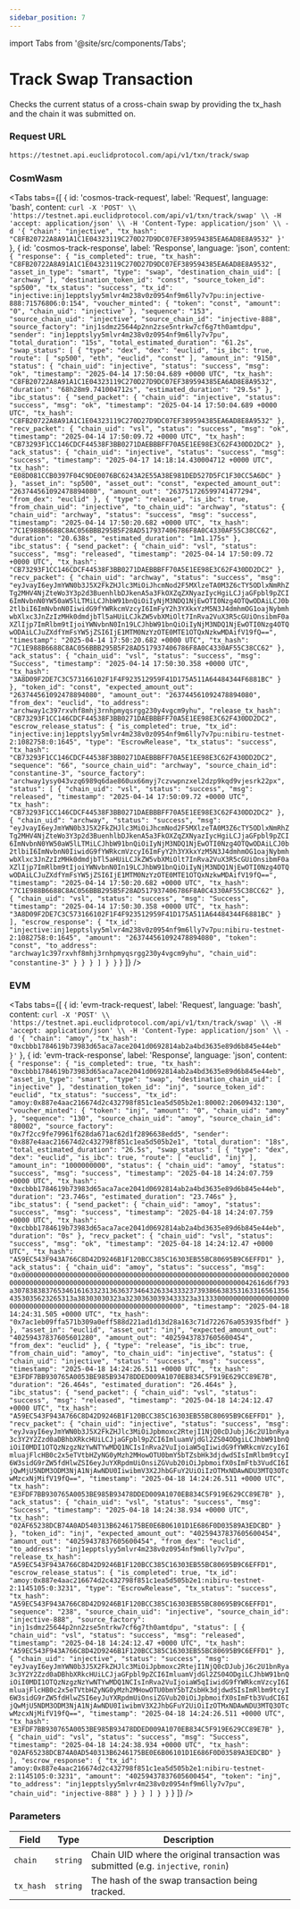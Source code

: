 ```yaml
---
sidebar_position: 7
---
```

import Tabs from '@site/src/components/Tabs';

# Track Swap Transaction

Checks the current status of a cross-chain swap by providing the tx_hash and the chain it was submitted on.


### Request URL
```bash
https://testnet.api.euclidprotocol.com/api/v1/txn/track/swap
```


### CosmWasm

<Tabs
  tabs={[
    {
      id: 'cosmos-track-request',
      label: 'Request',
      language: 'bash',
      content: `curl -X 'POST' \\
  'https://testnet.api.euclidprotocol.com/api/v1/txn/track/swap' \\
  -H 'accept: application/json' \\
  -H 'Content-Type: application/json' \\
  -d '{
    "chain": "injective",
    "tx_hash": "C8FB20722A8A91A1C1E04323119C270D27D9DC07EF389594385EA6AD8E8A9532"
}'`
    },
    {
      id: 'cosmos-track-response',
      label: 'Response',
      language: 'json',
      content: `{
  "response": {
    "is_completed": true,
    "tx_hash": "C8FB20722A8A91A1C1E04323119C270D27D9DC07EF389594385EA6AD8E8A9532",
    "asset_in_type": "smart",
    "type": "swap",
    "destination_chain_uid": [
      "archway"
    ],
    "destination_token_id": "const",
    "source_token_id": "sp500",
    "tx_status": "success",
    "tx_id": "injective:inj1epptslyy5mlvr4m238v0z0954nf9m6lly7v7pu:injective-888:71576806:0:154",
    "voucher_minted": {
      "token": "const",
      "amount": "0",
      "chain_uid": "injective"
    },
    "sequence": "153",
    "source_chain_uid": "injective",
    "source_chain_id": "injective-888",
    "source_factory": "inj1sdmz25644p2nn2zse5ntrkw7cf6g7th0amtdpu",
    "sender": "inj1epptslyy5mlvr4m238v0z0954nf9m6lly7v7pu",
    "total_duration": "15s",
    "total_estimated_duration": "61.2s",
    "swap_status": [
      {
        "type": "dex",
        "dex": "euclid",
        "is_ibc": true,
        "route": [
          "sp500",
          "eth",
          "euclid",
          "const"
        ],
        "amount_in": "9150",
        "status": {
          "chain_uid": "injective",
          "status": "success",
          "msg": "ok",
          "timestamp": "2025-04-14 17:50:04.689 +0000 UTC",
          "tx_hash": "C8FB20722A8A91A1C1E04323119C270D27D9DC07EF389594385EA6AD8E8A9532",
          "duration": "68h28m9.741004712s",
          "estimated_duration": "29.5s"
        },
        "ibc_status": {
          "send_packet": {
            "chain_uid": "injective",
            "status": "success",
            "msg": "ok",
            "timestamp": "2025-04-14 17:50:04.689 +0000 UTC",
            "tx_hash": "C8FB20722A8A91A1C1E04323119C270D27D9DC07EF389594385EA6AD8E8A9532"
          },
          "recv_packet": {
            "chain_uid": "vsl",
            "status": "success",
            "msg": "ok",
            "timestamp": "2025-04-14 17:50:09.72 +0000 UTC",
            "tx_hash": "CB73293F1CC146CDCF44538F3BB0271DAEBBBFF70A5E1EE98E3C62F430DD2DC2"
          },
          "ack_status": {
            "chain_uid": "injective",
            "status": "success",
            "msg": "success",
            "timestamp": "2025-04-17 14:18:14.430004712 +0000 UTC",
            "tx_hash": "E08D081CCB0397F04C9DE0076BC6243A2E55A38E981DED527D5FC1F30CC5A6DC"
          }
        },
        "asset_in": "sp500",
        "asset_out": "const",
        "expected_amount_out": "263744561092478894080",
        "amount_out": "263751726599741477294",
        "from_dex": "euclid"
      },
      {
        "type": "release",
        "is_ibc": true,
        "from_chain_uid": "injective",
        "to_chain_uid": "archway",
        "status": {
          "chain_uid": "archway",
          "status": "success",
          "msg": "success",
          "timestamp": "2025-04-14 17:50:20.682 +0000 UTC",
          "tx_hash": "7C1E988B6688C8AC056BBB295B5F28AD517937406786F8A0C4330AF55C38CC62",
          "duration": "20.638s",
          "estimated_duration": "1m1.175s"
        },
        "ibc_status": {
          "send_packet": {
            "chain_uid": "vsl",
            "status": "success",
            "msg": "released",
            "timestamp": "2025-04-14 17:50:09.72 +0000 UTC",
            "tx_hash": "CB73293F1CC146CDCF44538F3BB0271DAEBBBFF70A5E1EE98E3C62F430DD2DC2"
          },
          "recv_packet": {
            "chain_uid": "archway",
            "status": "success",
            "msg": "eyJvayI6eyJmYWN0b3J5X2FkZHJlc3MiOiJhcmNod2F5MXlzeTA0M3Z6cTY5ODlxNmRhZTg2MHV4NjZteWo3Y3p2d3BuenhlbDJkenA5a3FkOXZqZXNyazIycHgiLCJjaGFpbl9pZCI6ImNvbnN0YW50aW5lLTMiLCJhbW91bnQiOiIyNjM3NDQ1NjEwOTI0Nzg4OTQwODAiLCJ0b2tlbiI6ImNvbnN0IiwidG9fYWRkcmVzcyI6ImFyY2h3YXkxYzM5N3J4dmhmOG1oajNybmhwbXlxc3JnZzIzMHk0dmdjbTl5aHUiLCJkZW5vbXMiOlt7InRva2VuX3R5cGUiOnsibmF0aXZlIjp7ImRlbm9tIjoiYWNvbnN0In19LCJhbW91bnQiOiIyNjM3NDQ1NjEwOTI0Nzg4OTQwODAiLCJuZXdfYmFsYW5jZSI6IjE1MTM0NzYzOTE0MTE1OTQxNzkwMDAifV19fQ==",
            "timestamp": "2025-04-14 17:50:20.682 +0000 UTC",
            "tx_hash": "7C1E988B6688C8AC056BBB295B5F28AD517937406786F8A0C4330AF55C38CC62"
          },
          "ack_status": {
            "chain_uid": "vsl",
            "status": "success",
            "msg": "Success",
            "timestamp": "2025-04-14 17:50:30.358 +0000 UTC",
            "tx_hash": "3A8D09F2DE7C3C573166102F1F4F923512959F41D175A511A64484344F6881BC"
          }
        },
        "token_id": "const",
        "expected_amount_out": "263744561092478894080",
        "amount_out": "263744561092478894080",
        "from_dex": "euclid",
        "to_address": "archway1c397rxvhf8mhj3rnhpmyqsrgg230y4vgcm9yhu",
        "release_tx_hash": "CB73293F1CC146CDCF44538F3BB0271DAEBBBFF70A5E1EE98E3C62F430DD2DC2",
        "escrow_release_status": {
          "is_completed": true,
          "tx_id": "injective:inj1epptslyy5mlvr4m238v0z0954nf9m6lly7v7pu:nibiru-testnet-2:1082758:0:1645",
          "type": "EscrowRelease",
          "tx_status": "success",
          "tx_hash": "CB73293F1CC146CDCF44538F3BB0271DAEBBBFF70A5E1EE98E3C62F430DD2DC2",
          "sequence": "66",
          "source_chain_uid": "archway",
          "source_chain_id": "constantine-3",
          "source_factory": "archway1ysy043vzq6989q6dae860ux66myj7czvwpnzxel2dzp9kqd9vjesrk22px",
          "status": [
            {
              "chain_uid": "vsl",
              "status": "success",
              "msg": "released",
              "timestamp": "2025-04-14 17:50:09.72 +0000 UTC",
              "tx_hash": "CB73293F1CC146CDCF44538F3BB0271DAEBBBFF70A5E1EE98E3C62F430DD2DC2"
            },
            {
              "chain_uid": "archway",
              "status": "success",
              "msg": "eyJvayI6eyJmYWN0b3J5X2FkZHJlc3MiOiJhcmNod2F5MXlzeTA0M3Z6cTY5ODlxNmRhZTg2MHV4NjZteWo3Y3p2d3BuenhlbDJkenA5a3FkOXZqZXNyazIycHgiLCJjaGFpbl9pZCI6ImNvbnN0YW50aW5lLTMiLCJhbW91bnQiOiIyNjM3NDQ1NjEwOTI0Nzg4OTQwODAiLCJ0b2tlbiI6ImNvbnN0IiwidG9fYWRkcmVzcyI6ImFyY2h3YXkxYzM5N3J4dmhmOG1oajNybmhwbXlxc3JnZzIzMHk0dmdjbTl5aHUiLCJkZW5vbXMiOlt7InRva2VuX3R5cGUiOnsibmF0aXZlIjp7ImRlbm9tIjoiYWNvbnN0In19LCJhbW91bnQiOiIyNjM3NDQ1NjEwOTI0Nzg4OTQwODAiLCJuZXdfYmFsYW5jZSI6IjE1MTM0NzYzOTE0MTE1OTQxNzkwMDAifV19fQ==",
              "timestamp": "2025-04-14 17:50:20.682 +0000 UTC",
              "tx_hash": "7C1E988B6688C8AC056BBB295B5F28AD517937406786F8A0C4330AF55C38CC62"
            },
            {
              "chain_uid": "vsl",
              "status": "success",
              "msg": "Success",
              "timestamp": "2025-04-14 17:50:30.358 +0000 UTC",
              "tx_hash": "3A8D09F2DE7C3C573166102F1F4F923512959F41D175A511A64484344F6881BC"
            }
          ],
          "escrow_response": {
            "tx_id": "injective:inj1epptslyy5mlvr4m238v0z0954nf9m6lly7v7pu:nibiru-testnet-2:1082758:0:1645",
            "amount": "263744561092478894080",
            "token": "const",
            "to_address": "archway1c397rxvhf8mhj3rnhpmyqsrgg230y4vgcm9yhu",
            "chain_uid": "constantine-3"
          }
        }
      }
    ]
  }
}`
    }
  ]}
/>


### EVM

<Tabs
  tabs={[
    {
      id: 'evm-track-request',
      label: 'Request',
      language: 'bash',
      content: `curl -X 'POST' \\
  'https://testnet.api.euclidprotocol.com/api/v1/txn/track/swap' \\
  -H 'accept: application/json' \\
  -H 'Content-Type: application/json' \\
  -d '{
    "chain": "amoy",
    "tx_hash": "0xcbbb1784619b73983d65aca7ace2041d0692814ab2a4bd3635e89d6b845e44eb"
}'`
    },
    {
      id: 'evm-track-response',
      label: 'Response',
      language: 'json',
      content: `{
  "response": {
    "is_completed": true,
    "tx_hash": "0xcbbb1784619b73983d65aca7ace2041d0692814ab2a4bd3635e89d6b845e44eb",
    "asset_in_type": "smart",
    "type": "swap",
    "destination_chain_uid": [
      "injective"
    ],
    "destination_token_id": "inj",
    "source_token_id": "euclid",
    "tx_status": "success",
    "tx_id": "amoy:0x887e4aac216674d2c432798f851c1ea5d505b2e1:80002:20609432:130",
    "voucher_minted": {
      "token": "inj",
      "amount": "0",
      "chain_uid": "amoy"
    },
    "sequence": "130",
    "source_chain_uid": "amoy",
    "source_chain_id": "80002",
    "source_factory": "0x7f2cc9fe79961f628da671ac62d1f2896638edd5",
    "sender": "0x887e4aac216674d2c432798f851c1ea5d505b2e1",
    "total_duration": "18s",
    "total_estimated_duration": "26.5s",
    "swap_status": [
      {
        "type": "dex",
        "dex": "euclid",
        "is_ibc": true,
        "route": [
          "euclid",
          "inj"
        ],
        "amount_in": "1000000000",
        "status": {
          "chain_uid": "amoy",
          "status": "success",
          "msg": "success",
          "timestamp": "2025-04-18 14:24:07.759 +0000 UTC",
          "tx_hash": "0xcbbb1784619b73983d65aca7ace2041d0692814ab2a4bd3635e89d6b845e44eb",
          "duration": "23.746s",
          "estimated_duration": "23.746s"
        },
        "ibc_status": {
          "send_packet": {
            "chain_uid": "amoy",
            "status": "success",
            "msg": "success",
            "timestamp": "2025-04-18 14:24:07.759 +0000 UTC",
            "tx_hash": "0xcbbb1784619b73983d65aca7ace2041d0692814ab2a4bd3635e89d6b845e44eb",
            "duration": "0s"
          },
          "recv_packet": {
            "chain_uid": "vsl",
            "status": "success",
            "msg": "ok",
            "timestamp": "2025-04-18 14:24:12.47 +0000 UTC",
            "tx_hash": "A59EC543F943A766C8D42D9246B1F120BCC385C16303EB55BC80695B9C6EFFD1"
          },
          "ack_status": {
            "chain_uid": "amoy",
            "status": "success",
            "msg": "0x00000000000000000000000000000000000000000000000000000000000000200000000000000000000000000000000000000000000000000000000000000042616d6f793a3078383837653461616332313636373464326334333237393866383531633165613564353035623265313a38303030323a32303630393433323a313330000000000000000000000000000000000000000000000000000000000000",
            "timestamp": "2025-04-18 14:24:31.505 +0000 UTC",
            "tx_hash": "0x7ac1eb09ffa571b309a0eff588d221ad1d13d28a163c71d722676a053935fbdf"
          }
        },
        "asset_in": "euclid",
        "asset_out": "inj",
        "expected_amount_out": "40259437837605601280",
        "amount_out": "40259437837605600454",
        "from_dex": "euclid"
      },
      {
        "type": "release",
        "is_ibc": true,
        "from_chain_uid": "amoy",
        "to_chain_uid": "injective",
        "status": {
          "chain_uid": "injective",
          "status": "success",
          "msg": "success",
          "timestamp": "2025-04-18 14:24:26.511 +0000 UTC",
          "tx_hash": "E3FDF7BB930765A0053BE985B93478DDED009A1070EB834C5F919E629CC89E7B",
          "duration": "26.464s",
          "estimated_duration": "26.464s"
        },
        "ibc_status": {
          "send_packet": {
            "chain_uid": "vsl",
            "status": "success",
            "msg": "released",
            "timestamp": "2025-04-18 14:24:12.47 +0000 UTC",
            "tx_hash": "A59EC543F943A766C8D42D9246B1F120BCC385C16303EB55BC80695B9C6EFFD1"
          },
          "recv_packet": {
            "chain_uid": "injective",
            "status": "success",
            "msg": "eyJvayI6eyJmYWN0b3J5X2FkZHJlc3MiOiJpbmoxc2RtejI1NjQ0cDJubjJ6c2U1bnRya3c3Y2Y2Zzd0aDBhbXRkcHUiLCJjaGFpbl9pZCI6ImluamVjdGl2ZS04ODgiLCJhbW91bnQiOiI0MDI1OTQzNzgzNzYwNTYwMDQ1NCIsInRva2VuIjoiaW5qIiwidG9fYWRkcmVzcyI6ImluajFlcHB0c2x5eTVtbHZyNG0yMzh2MHowOTU0bmY5bTZsbHk3djdwdSIsImRlbm9tcyI6W3sidG9rZW5fdHlwZSI6eyJuYXRpdmUiOnsiZGVub20iOiJpbmoifX0sImFtb3VudCI6IjQwMjU5NDM3ODM3NjA1NjAwNDU0IiwibmV3X2JhbGFuY2UiOiIzOTMxNDAwNDU3MTQ3OTcwMzcxNjMifV19fQ==",
            "timestamp": "2025-04-18 14:24:26.511 +0000 UTC",
            "tx_hash": "E3FDF7BB930765A0053BE985B93478DDED009A1070EB834C5F919E629CC89E7B"
          },
          "ack_status": {
            "chain_uid": "vsl",
            "status": "success",
            "msg": "Success",
            "timestamp": "2025-04-18 14:24:38.934 +0000 UTC",
            "tx_hash": "02AF65238DCB74A0AD540313B6246175BE0E6B06101D1E686F0D03589A3EDCBD"
          }
        },
        "token_id": "inj",
        "expected_amount_out": "40259437837605600454",
        "amount_out": "40259437837605600454",
        "from_dex": "euclid",
        "to_address": "inj1epptslyy5mlvr4m238v0z0954nf9m6lly7v7pu",
        "release_tx_hash": "A59EC543F943A766C8D42D9246B1F120BCC385C16303EB55BC80695B9C6EFFD1",
        "escrow_release_status": {
          "is_completed": true,
          "tx_id": "amoy:0x887e4aac216674d2c432798f851c1ea5d505b2e1:nibiru-testnet-2:1145105:0:3231",
          "type": "EscrowRelease",
          "tx_status": "success",
          "tx_hash": "A59EC543F943A766C8D42D9246B1F120BCC385C16303EB55BC80695B9C6EFFD1",
          "sequence": "238",
          "source_chain_uid": "injective",
          "source_chain_id": "injective-888",
          "source_factory": "inj1sdmz25644p2nn2zse5ntrkw7cf6g7th0amtdpu",
          "status": [
            {
              "chain_uid": "vsl",
              "status": "success",
              "msg": "released",
              "timestamp": "2025-04-18 14:24:12.47 +0000 UTC",
              "tx_hash": "A59EC543F943A766C8D42D9246B1F120BCC385C16303EB55BC80695B9C6EFFD1"
            },
            {
              "chain_uid": "injective",
              "status": "success",
              "msg": "eyJvayI6eyJmYWN0b3J5X2FkZHJlc3MiOiJpbmoxc2RtejI1NjQ0cDJubjJ6c2U1bnRya3c3Y2Y2Zzd0aDBhbXRkcHUiLCJjaGFpbl9pZCI6ImluamVjdGl2ZS04ODgiLCJhbW91bnQiOiI0MDI1OTQzNzgzNzYwNTYwMDQ1NCIsInRva2VuIjoiaW5qIiwidG9fYWRkcmVzcyI6ImluajFlcHB0c2x5eTVtbHZyNG0yMzh2MHowOTU0bmY5bTZsbHk3djdwdSIsImRlbm9tcyI6W3sidG9rZW5fdHlwZSI6eyJuYXRpdmUiOnsiZGVub20iOiJpbmoifX0sImFtb3VudCI6IjQwMjU5NDM3ODM3NjA1NjAwNDU0IiwibmV3X2JhbGFuY2UiOiIzOTMxNDAwNDU3MTQ3OTcwMzcxNjMifV19fQ==",
              "timestamp": "2025-04-18 14:24:26.511 +0000 UTC",
              "tx_hash": "E3FDF7BB930765A0053BE985B93478DDED009A1070EB834C5F919E629CC89E7B"
            },
            {
              "chain_uid": "vsl",
              "status": "success",
              "msg": "Success",
              "timestamp": "2025-04-18 14:24:38.934 +0000 UTC",
              "tx_hash": "02AF65238DCB74A0AD540313B6246175BE0E6B06101D1E686F0D03589A3EDCBD"
            }
          ],
          "escrow_response": {
            "tx_id": "amoy:0x887e4aac216674d2c432798f851c1ea5d505b2e1:nibiru-testnet-2:1145105:0:3231",
            "amount": "40259437837605600454",
            "token": "inj",
            "to_address": "inj1epptslyy5mlvr4m238v0z0954nf9m6lly7v7pu",
            "chain_uid": "injective-888"
          }
        }
      }
    ]
  }
}`
    }
  ]}
/>


### Parameters

| **Field**   | **Type**   | **Description**                                                                    |
|-------------|------------|------------------------------------------------------------------------------------|
| `chain`     | `string`   | Chain UID where the original transaction was submitted (e.g. `injective`, `ronin`) |
| `tx_hash`   | `string`   | The hash of the swap transaction being tracked.                                    |